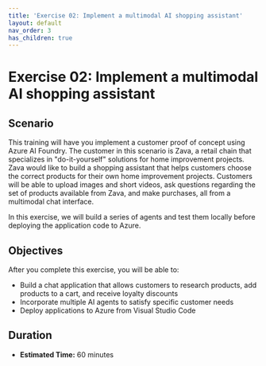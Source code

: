 ```yaml
---
title: 'Exercise 02: Implement a multimodal AI shopping assistant'
layout: default
nav_order: 3
has_children: true
---
```


# Exercise 02: Implement a multimodal AI shopping assistant

## Scenario

This training will have you implement a customer proof of concept using Azure AI Foundry. The customer in this scenario is Zava, a retail chain that specializes in "do-it-yourself" solutions for home improvement projects. Zava would like to build a shopping assistant that helps customers choose the correct products for their own home improvement projects. Customers will be able to upload images and short videos, ask questions regarding the set of products available from Zava, and make purchases, all from a multimodal chat interface.

In this exercise, we will build a series of agents and test them locally before deploying the application code to Azure.

## Objectives

After you complete this exercise, you will be able to:

* Build a chat application that allows customers to research products, add products to a cart, and receive loyalty discounts
* Incorporate multiple AI agents to satisfy specific customer needs
* Deploy applications to Azure from Visual Studio Code

## Duration

* **Estimated Time:** 60 minutes
